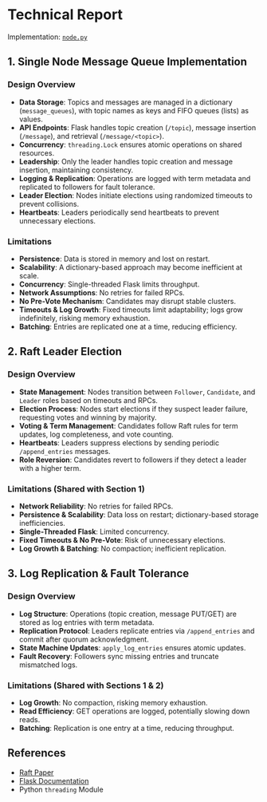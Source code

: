 # Technical Report

Implementation: [`node.py`](\src\node.py)

## 1. Single Node Message Queue Implementation  

### Design Overview  
- **Data Storage**: Topics and messages are managed in a dictionary (`message_queues`), with topic names as keys and FIFO queues (lists) as values.  
- **API Endpoints**: Flask handles topic creation (`/topic`), message insertion (`/message`), and retrieval (`/message/<topic>`).  
- **Concurrency**: `threading.Lock` ensures atomic operations on shared resources.  
- **Leadership**: Only the leader handles topic creation and message insertion, maintaining consistency.  
- **Logging & Replication**: Operations are logged with term metadata and replicated to followers for fault tolerance.  
- **Leader Election**: Nodes initiate elections using randomized timeouts to prevent collisions.  
- **Heartbeats**: Leaders periodically send heartbeats to prevent unnecessary elections.

### Limitations  
- **Persistence**: Data is stored in memory and lost on restart.  
- **Scalability**: A dictionary-based approach may become inefficient at scale.  
- **Concurrency**: Single-threaded Flask limits throughput.  
- **Network Assumptions**: No retries for failed RPCs.  
- **No Pre-Vote Mechanism**: Candidates may disrupt stable clusters.  
- **Timeouts & Log Growth**: Fixed timeouts limit adaptability; logs grow indefinitely, risking memory exhaustion.  
- **Batching**: Entries are replicated one at a time, reducing efficiency.

## 2. Raft Leader Election  
### Design Overview  
- **State Management**: Nodes transition between `Follower`, `Candidate`, and `Leader` roles based on timeouts and RPCs.  
- **Election Process**: Nodes start elections if they suspect leader failure, requesting votes and winning by majority.  
- **Voting & Term Management**: Candidates follow Raft rules for term updates, log completeness, and vote counting.  
- **Heartbeats**: Leaders suppress elections by sending periodic `/append_entries` messages.  
- **Role Reversion**: Candidates revert to followers if they detect a leader with a higher term.

### Limitations (Shared with Section 1)  
- **Network Reliability**: No retries for failed RPCs.  
- **Persistence & Scalability**: Data loss on restart; dictionary-based storage inefficiencies.  
- **Single-Threaded Flask**: Limited concurrency.  
- **Fixed Timeouts & No Pre-Vote**: Risk of unnecessary elections.  
- **Log Growth & Batching**: No compaction; inefficient replication.

## 3. Log Replication & Fault Tolerance  
### Design Overview  
- **Log Structure**: Operations (topic creation, message PUT/GET) are stored as log entries with term metadata.  
- **Replication Protocol**: Leaders replicate entries via `/append_entries` and commit after quorum acknowledgment.  
- **State Machine Updates**: `apply_log_entries` ensures atomic updates.  
- **Fault Recovery**: Followers sync missing entries and truncate mismatched logs.

### Limitations (Shared with Sections 1 & 2)  
- **Log Growth**: No compaction, risking memory exhaustion.  
- **Read Efficiency**: GET operations are logged, potentially slowing down reads.  
- **Batching**: Replication is one entry at a time, reducing throughput.

## References  
- [Raft Paper](https://raft.github.io/raft.pdf)  
- [Flask Documentation](https://flask.palletsprojects.com/)  
- Python `threading` Module  
